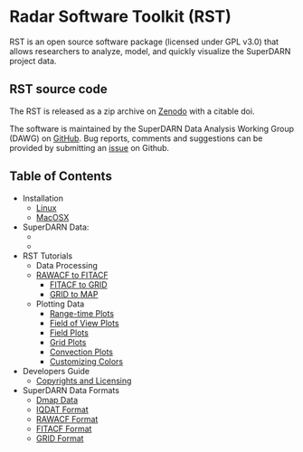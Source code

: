 <!--
(C) copyright 2019 SuperDARN Canada, University of Saskatchewan
author: Marina Schmidt, SuperDARN Canada
-->
# Radar Software Toolkit (RST)

RST is an open source software package (licensed under GPL v3.0) that allows researchers to analyze, model, and quickly visualize the SuperDARN project data.

## RST source code 

The RST is released as a zip archive on [Zenodo](https://doi.org/10.5281/zenodo.801458) with a citable doi. 

The software is maintained by the SuperDARN Data Analysis Working Group (DAWG) on [GitHub](https://github.com/SuperDARN/rst). Bug reports, comments and suggestions can be provided by submitting an [issue](https://github.com/SuperDARN/rst/issues) on Github.

## Table of Contents 
  - Installation
	* [Linux](user_guide/linux_install.md)
	* [MacOSX](user_guide/mac_install.md)
  - SuperDARN Data:
    * [Accessing Data]: (user_guide/data.md)
    * [Citing Data]: (user_guide/citing.md)
  -  RST Tutorials 
	  - Data Processing
       * [RAWACF to FITACF](user_guide/make_fit.md)
	     * [FITACF to GRID](user_guide/make_grid.md)
	     * [GRID to MAP](user_guide/map_grid.md)
	  - Plotting Data
         * [Range-time Plots](user_guide/time_plot.md)
         * [Field of View Plots](user_guide/fov_plot.md)
         * [Field Plots](user_guide/field_plot.md)
         * [Grid Plots](user_guide/grid_plot.md)
         * [Convection Plots](user_guide/map_plot.md)
         * [Customizing Colors](user_guide/colors.md)
  - Developers Guide
    * [Copyrights and Licensing](developers_guide/copyright_license.md) 
  - SuperDARN Data Formats
    * [Dmap Data](references/general/dmap_data.md)
    * [IQDAT Format](references/general/iqdat.md)
    * [RAWACF Format](references/general/rawacf.md)
    * [FITACF Format](references/general/fitacf.md)
    * [GRID Format](references/general/grid.md)
